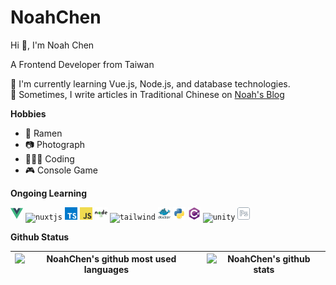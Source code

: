 # NoahChen

Hi 👋, I'm Noah Chen

A Frontend Developer from Taiwan

🌱 I'm currently learning Vue.js, Node.js, and database technologies.  
📝 Sometimes, I write articles in Traditional Chinese on [Noah's Blog](https://noahchen.me)

**Hobbies**

- 🍜 Ramen
- 📷 Photograph
- 🧑🏻‍💻 Coding
- 🎮 Console Game

**Ongoing Learning**

<code><img height="20" alt="vue" src="https://raw.githubusercontent.com/github/explore/80688e429a7d4ef2fca1e82350fe8e3517d3494d/topics/vue/vue.png"/></code>
<code><img height="20" alt="nuxtjs" src="https://www.vectorlogo.zone/logos/nuxtjs/nuxtjs-icon.svg"/></code>
<code><img height="20" alt="typescript" src="https://raw.githubusercontent.com/github/explore/80688e429a7d4ef2fca1e82350fe8e3517d3494d/topics/typescript/typescript.png"/></code>
<code><img height="20" alt="javascript" src="https://raw.githubusercontent.com/github/explore/80688e429a7d4ef2fca1e82350fe8e3517d3494d/topics/javascript/javascript.png"/></code>
<code><img height="20" alt="nodejs" src="https://raw.githubusercontent.com/devicons/devicon/master/icons/nodejs/nodejs-original-wordmark.svg"></code> 
<code><img height="20" alt="tailwind" src="https://www.vectorlogo.zone/logos/tailwindcss/tailwindcss-icon.svg"/></code>
<code><img height="20" alt="docker" src="https://raw.githubusercontent.com/devicons/devicon/master/icons/docker/docker-original-wordmark.svg"></code>
<code><img height="20" alt="python" src="https://raw.githubusercontent.com/devicons/devicon/master/icons/python/python-original.svg"></code>
<code><img height="20" alt="csharp" src="https://raw.githubusercontent.com/devicons/devicon/master/icons/csharp/csharp-original.svg"></code>
<code><img height="20" alt="unity" src="https://www.vectorlogo.zone/logos/unity3d/unity3d-icon.svg"></code>
<code><img height="20" alt="photoshop" src="https://raw.githubusercontent.com/devicons/devicon/master/icons/photoshop/photoshop-line.svg"/></code>

**Github Status**

| <img align="center" src="https://github-readme-stats-eight-rust-31.vercel.app/api/top-langs/?username=noah4520&layout=compact&hide_border=true" alt="NoahChen's github most used languages" /> | <img align="center" src="https://github-readme-stats-eight-rust-31.vercel.app/api?username=noah4520&show_icons=true&include_all_commits=true&hide_border=true" alt="NoahChen's github stats" /> |
| ------------- | ------------- |

